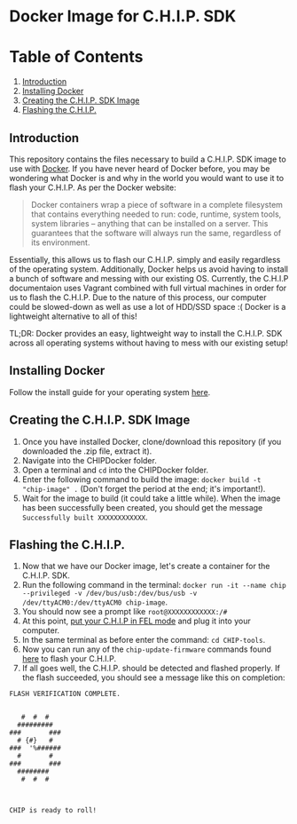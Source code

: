 # Docker Image for C.H.I.P. SDK

# Table of Contents
1. [Introduction](#introduction)
2. [Installing Docker](#installing-docker)
3. [Creating the C.H.I.P. SDK Image](#creating-the-c.h.i.p.-sdk-image)
4. [Flashing the C.H.I.P.](#flashing-the-c.h.i.p.)

## Introduction
This repository contains the files necessary to build a C.H.I.P. SDK image to use with [Docker](https://www.docker.com/). If you have never heard of Docker before, you may be wondering what Docker is and why in the world you would want to use it to flash your C.H.I.P. As per the Docker website:
> Docker containers wrap a piece of software in a complete filesystem that contains everything needed to run: code, runtime, system tools, system libraries – anything that can be installed on a server. This guarantees that the software will always run the same, regardless of its environment.

Essentially, this allows us to flash our C.H.I.P. simply and easily regardless of the operating system. Additionally, Docker helps us avoid having to install a bunch of software and messing with our existing OS. Currently, the C.H.I.P documentaion uses Vagrant combined with full virtual machines in order for us to flash the C.H.I.P. Due to the nature of this process, our computer could be slowed-down as well as use a lot of HDD/SSD space :( Docker is a lightweight alternative to all of this!

TL;DR:  Docker provides an easy, lightweight way to install the C.H.I.P. SDK across all operating systems without having to mess with our existing setup!

## Installing Docker
Follow the install guide for your operating system [here](https://www.docker.com/products/overview#/install_the_platform).

## Creating the C.H.I.P. SDK Image
1. Once you have installed Docker, clone/download this repository (if you downloaded the .zip file, extract it).
2. Navigate into the CHIPDocker folder.
3. Open a terminal and `cd` into the CHIPDocker folder.
4. Enter the following command to build the image: `docker build -t "chip-image" .` (Don't forget the period at the end; it's important!).
5. Wait for the image to build (it could take a little while). When the image has been successfully been created, you should get the message `Successfully built XXXXXXXXXXXX`.

## Flashing the C.H.I.P.
1. Now that we have our Docker image, let's create a container for the C.H.I.P. SDK.
2. Run the following command in the terminal: `docker run -it --name chip --privileged -v /dev/bus/usb:/dev/bus/usb -v /dev/ttyACM0:/dev/ttyACM0 chip-image`.
3. You should now see a prompt like `root@XXXXXXXXXXXX:/# `
4. At this point, [put your C.H.I.P in FEL mode](http://docs.getchip.com/chip.html#instructions) and plug it into your computer.
5. In the same terminal as before enter the command: `cd CHIP-tools`.
6. Now you can run any of the `chip-update-firmware` commands found [here](https://github.com/NextThingCo/CHIP-SDK) to flash your C.H.I.P.
7. If all goes well, the C.H.I.P. should be detected and flashed properly. If the flash succeeded, you should see a message like this on completion:

```
FLASH VERIFICATION COMPLETE.


   #  #  #
  #########
###       ###
  # {#}   #
###  '%######
  #       #
###       ###
  ########
   #  #  #



CHIP is ready to roll!
```
